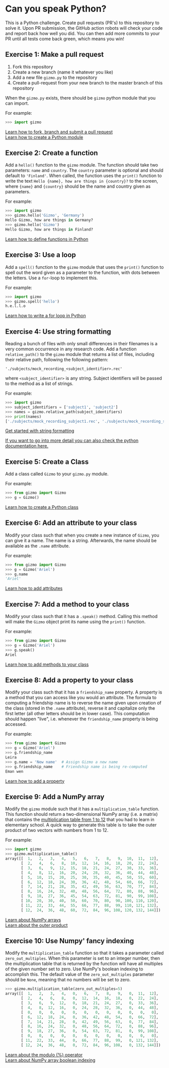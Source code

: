 # Can you speak Python?

This is a Python challenge. Create pull requests (PR's) to this repository to solve
it. Upon PR submission, the GitHub action robots will check your code and
report back how well you did. You can then add more commits to your PR until
all tests come back green, which means you win!


## Exercise 1: Make a pull request

 1. Fork this repository
 2. Create a new branch (name it whatever you like)
 3. Add a new file `gizmo.py` to the repository
 4. Create a pull-request from your new branch to the master branch of this repository

When the `gizmo.py` exists, there should be `gizmo` python module that you can import.

For example:

```python
>>> import gizmo
```

[Learn how to fork, branch and submit a pull request](https://docs.github.com/en/github/collaborating-with-issues-and-pull-requests)  
[Learn how to create a Python module](https://docs.python.org/3.8/tutorial/modules.html)


## Exercise 2: Create a function
Add a `hello()` function to the `gizmo` module. The function should take two parameters: `name` and `country`. The `country` parameter is optional and should default to `'Finland'`. When called, the function uses the `print()` function to write the text `Hello {name}, how are things in {country}?` to the screen, where `{name}` and `{country}` should be the name and country given as parameters.

For example:
```python
>>> import gizmo
>>> gizmo.hello('Gizmo', 'Germany')
Hello Gizmo, how are things in Germany?
>>> gizmo.hello('Gizmo')
Hello Gizmo, how are things in Finland?
```

[Learn how to define functions in Python](https://docs.python.org/3.8/tutorial/controlflow.html#defining-functions)


## Exercise 3: Use a loop
Add a `spell()` function to the `gizmo` module that uses the `print()` function
to spell out the word given as a parameter to the function, with dots between
the letters. Use a `for`-loop to implement this.

For example:
```python
>>> import gizmo
>>> gizmo.spell('hello')
h.e.l.l.o
```

[Learn how to write a for loop in Python](https://docs.python.org/3.8/tutorial/controlflow.html#for-statements)


## Exercise 4: Use string formatting
Reading a bunch of files with only small differences in their filenames is a
very common occurrence in any research code. Add a function `relative_path()`
to the `gizmo` module that returns a list of files, including their relative
path, following the following pattern:
```text
'./subjects/mock_recording_<subject_identifier>.rec'
``` 
where `<subject_identifier>` is any string. Subject identifiers will be passed
to the method as a list of strings.

For example:
```python
>>> import gizmo
>>> subject_identifiers = ['subject1', 'subject2']
>>> names = gizmo.relative_path(subject_identifiers)
>>> print(names)
['./subjects/mock_recording_subject1.rec', './subjects/mock_recording_subject2.rec']
```

[Get started with string formatting](https://realpython.com/python-f-strings/)

[If you want to go into more detail you can also check the python documentation here.](https://docs.python.org/3.4/library/string.html)


## Exercise 5: Create a Class
Add a class called `Gizmo` to your `gizmo.py` module.

For example:
```python
>>> from gizmo import Gizmo
>>> g = Gizmo()
```
[Learn how to create a Python class](https://docs.python.org/3.8/tutorial/classes.html)


## Exercise 6: Add an attribute to your class
Modify your class such that when you create a new instance of `Gizmo`, you can give it a name.
The name is a string.
Afterwards, the name should be available as the `.name` attribute.

For example:
```python
>>> from gizmo import Gizmo
>>> g = Gizmo('Ariel')
>>> g.name
'Ariel'
```

[Learn how to add attributes](https://docs.python.org/3.8/tutorial/classes.html#class-object)


## Exercise 7: Add a method to your class
Modify your class such that it has a `.speak()` method. Calling this method
will make the `Gizmo` object print its name using the `print()` function.

For example:
```python
>>> from gizmo import Gizmo
>>> g = Gizmo('Ariel')
>>> g.speak()
Ariel
```

[Learn how to add methods to your class](https://docs.python.org/3/tutorial/classes.html#method-objects)


## Exercise 8: Add a property to your class
Modify your class such that it has a `friendship_name` property. A property is
a method that you can access like you would an attribute. The formula to
computing a friendship name is to reverse the name given upon creation of the
class (stored in the `.name` attribute), reverse it and capitalize only the
first letter (all other letters should be in lower case). This computation
should happen "live", i.e. whenever the `friendship_name` property is being
accessed.

For example:
```python
>>> from gizmo import Gizmo
>>> g = Gizmo('Ariel')
>>> g.friendship_name
Leira
>>> g.name = 'New name'  # Assign Gizmo a new name
>>> g.friendship_name    # Friendship name is being re-computed
Eman wen
```

[Learn how to add a property](https://docs.python.org/3/library/functions.html#property)


## Exercise 9: Add a NumPy array
Modify the `gizmo` module such that it has a `multiplication_table` function.
This function should return a two-dimensional NumPy array (i.e. a matrix) that
contains the [multiplication table from 1 to 12](
https://multiplicationtablecharts.com/wp-content/uploads/2019/12/Multiplication-Table.jpg)
that you had to learn in elementary school. A quick way to generate this table is to take the outer product of two vectors with numbers from 1 to 12.

For example:
```python
>>> import gizmo
>>> gizmo.multiplication_table()
array([[  1,   2,   3,   4,   5,   6,   7,   8,   9,  10,  11,  12],
       [  2,   4,   6,   8,  10,  12,  14,  16,  18,  20,  22,  24],
       [  3,   6,   9,  12,  15,  18,  21,  24,  27,  30,  33,  36],
       [  4,   8,  12,  16,  20,  24,  28,  32,  36,  40,  44,  48],
       [  5,  10,  15,  20,  25,  30,  35,  40,  45,  50,  55,  60],
       [  6,  12,  18,  24,  30,  36,  42,  48,  54,  60,  66,  72],
       [  7,  14,  21,  28,  35,  42,  49,  56,  63,  70,  77,  84],
       [  8,  16,  24,  32,  40,  48,  56,  64,  72,  80,  88,  96],
       [  9,  18,  27,  36,  45,  54,  63,  72,  81,  90,  99, 108],
       [ 10,  20,  30,  40,  50,  60,  70,  80,  90, 100, 110, 120],
       [ 11,  22,  33,  44,  55,  66,  77,  88,  99, 110, 121, 132],
       [ 12,  24,  36,  48,  60,  72,  84,  96, 108, 120, 132, 144]])
```

[Learn about NumPy arrays](https://numpy.org/doc/stable/user/quickstart.html#the-basics)  
[Learn about the outer product](https://numpy.org/doc/stable/reference/generated/numpy.outer.html)


## Exercise 10: Use Numpy' fancy indexing
Modify the `multiplication_table` function so that it takes a parameter called
`zero_out_multiples`. When this parameter is set to an integer number, then the
multiplication table that is returned by the function will have all multiples
of the given number set to zero. Use NumPy's boolean indexing to accomplish
this. The default value of the `zero_out_multiples` parameter should be
``None``, meaning that no numbers will be set to zero.

```python
>>> gizmo.multiplication_table(zero_out_multiples=5)
array([[  1,   2,   3,   4,   0,   6,   7,   8,   9,   0,  11,  12],
       [  2,   4,   6,   8,   0,  12,  14,  16,  18,   0,  22,  24],
       [  3,   6,   9,  12,   0,  18,  21,  24,  27,   0,  33,  36],
       [  4,   8,  12,  16,   0,  24,  28,  32,  36,   0,  44,  48],
       [  0,   0,   0,   0,   0,   0,   0,   0,   0,   0,   0,   0],
       [  6,  12,  18,  24,   0,  36,  42,  48,  54,   0,  66,  72],
       [  7,  14,  21,  28,   0,  42,  49,  56,  63,   0,  77,  84],
       [  8,  16,  24,  32,   0,  48,  56,  64,  72,   0,  88,  96],
       [  9,  18,  27,  36,   0,  54,  63,  72,  81,   0,  99, 108],
       [  0,   0,   0,   0,   0,   0,   0,   0,   0,   0,   0,   0],
       [ 11,  22,  33,  44,   0,  66,  77,  88,  99,   0, 121, 132],
       [ 12,  24,  36,  48,   0,  72,  84,  96, 108,   0, 132, 144]])
```

[Learn about the modulo (%) operator](https://docs.python.org/3.8/reference/expressions.html#binary-arithmetic-operations)  
[Learn about NumPy array boolean indexing](https://numpy.org/doc/stable/reference/arrays.indexing.html#boolean-array-indexing)
